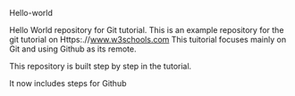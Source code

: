 Hello-world

Hello World repository for Git tutorial.
This is an example repository for the git tutorial on Https:.//www.w3schools.com
This tuitorial focuses mainly on Git and using Github as its remote.

This repository is built step by step in the tutorial.

It now includes steps for Github
